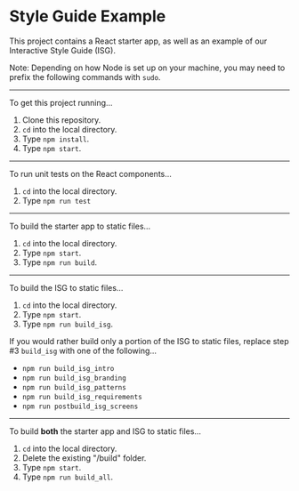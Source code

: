 # Style Guide Example

This project contains a React starter app, as well as an example of our Interactive Style Guide (ISG).

Note: Depending on how Node is set up on your machine, you may need to prefix the following commands with `sudo`.

---

To get this project running…

1. Clone this repository.
2. `cd` into the local directory.
3. Type `npm install`.
4. Type `npm start`.

---

To run unit tests on the React components…

1. `cd` into the local directory.
2. Type `npm run test`

---

To build the starter app to static files…

1. `cd` into the local directory.
2. Type `npm start`.
3. Type `npm run build`.

---

To build the ISG to static files…

1. `cd` into the local directory.
2. Type `npm start`.
3. Type `npm run build_isg`.

If you would rather build only a portion of the ISG to static files, replace step #3 `build_isg` with one of the following…

- `npm run build_isg_intro`
- `npm run build_isg_branding`
- `npm run build_isg_patterns`
- `npm run build_isg_requirements`
- `npm run postbuild_isg_screens`

---

To build **both** the starter app and ISG to static files…

1. `cd` into the local directory.
2. Delete the existing "/build" folder.
3. Type `npm start`.
4. Type `npm run build_all`.
